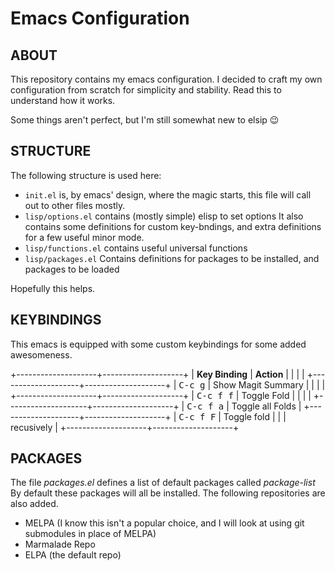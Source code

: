  Emacs Configuration
=====================

ABOUT
-----

This repository contains my emacs configuration.
I decided to craft my own configuration from scratch for simplicity and stability.
Read this to understand how it works.

Some things aren't perfect, but I'm still somewhat new to elsip :wink:


STRUCTURE
---------

The following structure is used here:


* ``init.el`` is, by emacs' design, where the magic starts, this file will call out to other files mostly.
* ``lisp/options.el`` contains (mostly simple) elisp to set options
  It also contains some definitions for custom key-bndings,
  and extra definitions for a few useful minor mode.
* ``lisp/functions.el`` contains useful universal functions
* ``lisp/packages.el`` Contains definitions for packages to be installed, and packages to be loaded


Hopefully this helps.

KEYBINDINGS
-----------

This emacs is equipped with some custom keybindings for some added awesomeness.

+--------------------+--------------------+
| **Key Binding**    | **Action**         |
|                    |                    |
+--------------------+--------------------+
| <kbd>C-c g</kbd>   | Show Magit Summary |
|                    |                    |
+--------------------+--------------------+
| <kbd>C-c f f</kbd> | Toggle Fold        |
|                    |                    |
+--------------------+--------------------+
| <kbd>C-c f a</kbd> | Toggle all Folds   |
+--------------------+--------------------+
| <kbd>C-c f F</kbd> | Toggle fold        |
|                    | recusively         |
+--------------------+--------------------+




PACKAGES
--------

The file *packages.el* defines a list of default packages called *package-list*
By default these packages will all be installed. The following repositories are also added.

* MELPA (I know this isn't a popular choice, and I will look at using git submodules in place of MELPA)
* Marmalade Repo
* ELPA (the default repo)
